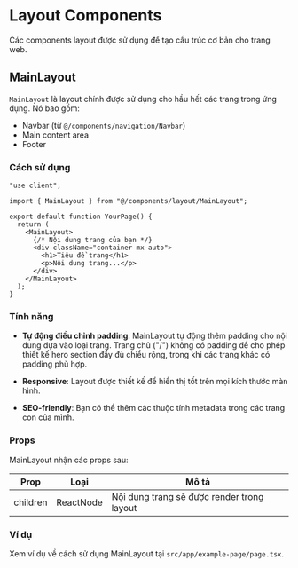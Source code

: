 # Layout Components

Các components layout được sử dụng để tạo cấu trúc cơ bản cho trang web.

## MainLayout

`MainLayout` là layout chính được sử dụng cho hầu hết các trang trong ứng dụng. Nó bao gồm:

- Navbar (từ `@/components/navigation/Navbar`)
- Main content area
- Footer

### Cách sử dụng

```tsx
"use client";

import { MainLayout } from "@/components/layout/MainLayout";

export default function YourPage() {
  return (
    <MainLayout>
      {/* Nội dung trang của bạn */}
      <div className="container mx-auto">
        <h1>Tiêu đề trang</h1>
        <p>Nội dung trang...</p>
      </div>
    </MainLayout>
  );
}
```

### Tính năng

- **Tự động điều chỉnh padding**: MainLayout tự động thêm padding cho nội dung dựa vào loại trang. Trang chủ ("/") không có padding để cho phép thiết kế hero section đầy đủ chiều rộng, trong khi các trang khác có padding phù hợp.

- **Responsive**: Layout được thiết kế để hiển thị tốt trên mọi kích thước màn hình.

- **SEO-friendly**: Bạn có thể thêm các thuộc tính metadata trong các trang con của mình.

### Props

MainLayout nhận các props sau:

| Prop     | Loại      | Mô tả                                      |
| -------- | --------- | ------------------------------------------ |
| children | ReactNode | Nội dung trang sẽ được render trong layout |

### Ví dụ

Xem ví dụ về cách sử dụng MainLayout tại `src/app/example-page/page.tsx`.
